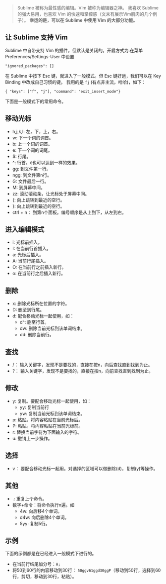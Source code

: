> Sublime 被称为最性感的编辑。Vim 被称为编辑器之神。
我喜欢 Sublime 的强大易用，也喜欢 Vim 的快速和掌控感（文末有展示Vim肌肉的几个例子）。
**幸运的是，可以在 Sublime 中使用 Vim 的大部分功能。**

## 让 Sublime 支持 Vim
Sublime 中自带支持 Vim 的插件，但默认是关闭的。开启方式为:在菜单 Preferences/Settings-User 中设置
```
"ignored_packages": []
```

在 Sublime 中按下  Esc 键，就进入了一般模式。但 Esc 键好远，我们可以在 Key Binding 中改成自己习惯的键。 我用的是 `fj` (有点非主流，哈哈)，如下：
```
{ "keys": ["f", "j"], "command": "exit_insert_mode"}
```

下面是一般模式下的常用命令。

## 移动光标
* h,j,k,l: 左，下，上，右。
* w: 下一个词的词首。
* b: 上一个词的词首。
* e: 下一个词的词尾。
* $: 行尾。
* ^: 行首。`0`也可以达到一样的效果。
* gg: 到文件第一行。
* ngg: 到文件第n行。
* G: 文件最后一行。
* M: 到屏幕中间。
* zz: 滚动滚动条，让光标处于屏幕中间。
* {: 向上跳转到最近的空行。
* }: 向上跳转到最近的空行。
* ctrl + n： 到第n个面板。编号顺序是从上到下，从左到右。

## 进入编辑模式
* i: 光标前插入。
* I: 在当前行首插入。
* a: 光标后插入。
* A: 当前行尾插入。
* O: 在当前行之前插入新行。
* o: 在当前行之后插入新行。

## 删除
* x: 删除光标所在位置的字符。
* D: 删至到行尾。
* d: 配合移动光标一起使用，如：
  * d^: 删至行首。
  * dw: 删除当前光标到该单词结束。
  * dd: 删除当前行。

## 查找
* /： 输入关键字，发现不是要找的，直接在按n，向后查找直到找到为止。
* ?： 输入关键字，发现不是要找的，直接在按n，向前查找直到找到为止。

## 修改
* y: 复制。要配合移动光标一起使用，如：
    * yy: 复制当前行
    * yw: 复制当前光标到该单词结束。
* p: 粘贴。将内容粘贴在当前光标后。
* P: 粘贴。将内容粘贴在当前光标前。
* r: 替换当前字符为下面输入的字符。
* u: 撤销上一步操作。

## 选择
* v： 要配合移动光标一起用。对选择的区域可以做删除(d)，复制(y)等操作。

## 其他
* .: 重复上个命令。
* 数字+命令：将命令执行n遍。如
  * 4w: 向后移4个单词。
  * d4w: 向后删除4个单词。
  * 5yy: 复制5行。



## 示例
下面的示例都是在已经进入一般模式下进行的。

* 在当前行结尾加分号：`A;`
* 将50到60行的内容移动到30行： `50ggv61ggd30ggP`（移动到50行，选择到60行，剪切，移动到30行，粘贴）。
